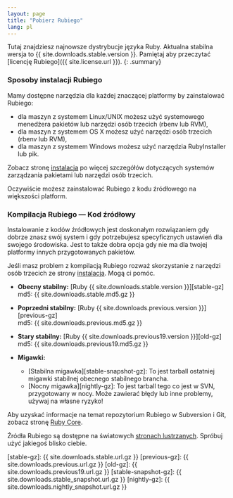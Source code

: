 ```yaml
---
layout: page
title: "Pobierz Rubiego"
lang: pl
---
```


Tutaj znajdziesz najnowsze dystrybucje języka Ruby. Aktualna stabilna
wersja to {{ site.downloads.stable.version }}. Pamiętaj aby przeczytać
[licencję Rubiego]({{ site.license.url }}).
{: .summary}

### Sposoby instalacji Rubiego

Mamy dostępne narzędzia dla każdej znaczącej platformy by zainstalować Rubiego:

- dla maszyn z systemem Linux/UNIX możesz użyć systemowego menedżera pakietów
  lub narzędzi osób trzecich (rbenv lub RVM),
- dla maszyn z systemem OS X możesz użyć narzędzi osób trzecich (rbenv lub RVM),
- dla maszyn z systemem Windows możesz użyć narzędzia RubyInstaller lub pik.

Zobacz stronę [instalacja](/pl/installation/) po więcej szczegółów dotyczących
systemów zarządzania pakietami lub narzędzi osób trzecich.

Oczywiście możesz zainstalować Rubiego z kodu źródłowego na większości platform.

### Kompilacja Rubiego — Kod źródłowy

Instalowanie z kodów źródłowych jest doskonałym rozwiązaniem gdy dobrze
znasz swój system i gdy potrzebujesz specyficznych ustawień dla swojego
środowiska. Jest to także dobra opcja gdy nie ma dla twojej platformy
innych przygotowanych pakietów.

Jeśli masz problem z kompilacją Rubiego rozważ skorzystanie z narzędzi osób
trzecich ze strony [instalacja](/pl/installation/). Mogą ci pomóc.

* **Obecny stabilny:** [Ruby {{ site.downloads.stable.version }}][stable-gz]<br>
  md5: {{ site.downloads.stable.md5.gz }}

* **Poprzedni stabilny:** [Ruby {{ site.downloads.previous.version }}][previous-gz]<br>
  md5: {{ site.downloads.previous.md5.gz }}

* **Stary stabilny:** [Ruby {{ site.downloads.previous19.version }}][old-gz]<br>
  md5: {{ site.downloads.previous19.md5.gz }}

* **Migawki:**

  * [Stabilna migawka][stable-snapshot-gz]:
    To jest tarball ostatniej migawki stabilnej obecnego stabilnego brancha.
  * [Nocny migawka][nightly-gz]:
    To jest tarball tego co jest w SVN, przygotowany
    w nocy. Może zawierać błędy lub inne problemy, używaj na własne ryzyko!

Aby uzyskać informacje na temat repozytorium Rubiego w Subversion i Git,
zobacz stronę [Ruby Core](/en/community/ruby-core/).

Źródła Rubiego są dostępne na światowych [stronach lustrzanych](/en/downloads/mirrors/). Spróbuj
użyć jakiegoś blisko ciebie.

[stable-gz]: {{ site.downloads.stable.url.gz }}
[previous-gz]: {{ site.downloads.previous.url.gz }}
[old-gz]: {{ site.downloads.previous19.url.gz }}
[stable-snapshot-gz]: {{ site.downloads.stable_snapshot.url.gz }}
[nightly-gz]: {{ site.downloads.nightly_snapshot.url.gz }}
